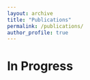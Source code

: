 ```yaml
---
layout: archive
title: "Publications"
permalink: /publications/
author_profile: true
---
```

In Progress
======

